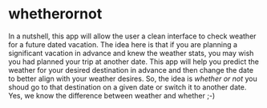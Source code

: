 # whetherornot
In a nutshell, this app will allow the user a clean interface to check weather for a future dated vacation.
The idea here is that if you are planning a significant vacation in advance and knew the weather stats,
you may wish you had planned your trip at another date.  This app will help you predict the weather for your
desired destination in advance and then change the date to better align with your weather desires.  So, the 
idea is *whether or not* you shoud go to that destination on a given date or switch it to another date.  Yes, 
we know the difference between weather and whether ;-)
